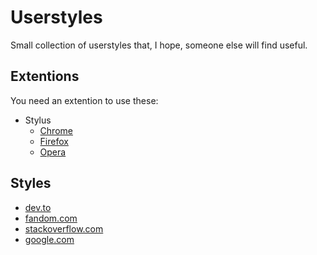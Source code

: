 # Userstyles

Small collection of userstyles that, I hope, someone else will find useful.

## Extentions

You need an extention to use these:

* Stylus
  * [Chrome](https://chrome.google.com/webstore/detail/stylus/clngdbkpkpeebahjckkjfobafhncgmne)
  * [Firefox](https://addons.mozilla.org/firefox/addon/styl-us/)
  * [Opera](https://github.com/openstyles/stylus/wiki/Opera,-Outdated-Stylus)

## Styles

* [dev.to](https://raw.githubusercontent.com/Birdie0/userstyles/master/styles/dev.to.user.css)
* [fandom.com](https://raw.githubusercontent.com/Birdie0/userstyles/master/styles/fandom.com.user.css)
* [stackoverflow.com](https://raw.githubusercontent.com/Birdie0/userstyles/master/styles/stackoverflow.com.user.css)
* [google.com](https://raw.githubusercontent.com/Birdie0/userstyles/master/styles/google.com.user.css)

